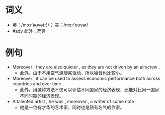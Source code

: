 # 词义
- 英：/mɔːrˈəʊvə(r)/； 美：/mɔːrˈoʊvər/
- #adv 此外；而且
# 例句
- Moreover , they are also quieter , as they are not driven by an airscrew .
	- 此外，由于不用空气螺旋桨驱动，所以噪音也比较小。
- Moreover , it can be used to assess economic performance both across countries and over time .
	- 此外，用这种方法不仅可以评估不同国家的经济表现，还能对比同一国家不同时期的经济表现。
- A talented artist , he was , moreover , a writer of some note .
	- 他是一位有才华的艺术家，同时也是颇有名气的作家。

